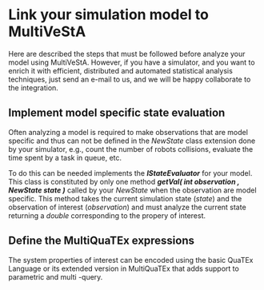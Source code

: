 # Link your simulation model to MultiVeStA #

Here are described the steps that must be followed before analyze your model using MultiVeStA. However, if you have a simulator, and you want to enrich it with efficient, distributed and automated statistical analysis techniques, just send an e-mail to us, and we will be happy collaborate to the integration.


## Implement model specific state evaluation ##

Often analyzing a model is required to make observations that are model specific and thus can not be defined in the _NewState_ class extension done by your simulator, e.g., count the number of robots collisions, evaluate the time spent by a task in queue, etc.

To do this can be needed implements the _**IStateEvaluator**_ for your model. This class is constituted by only one method _**getVal( int observation , NewState state )**_ called by your _NewState_ when the observation are model specific.
This method takes the current simulation state (_state_) and the observation of interest (_observation_) and must analyze the current state returning a _double_ corresponding to the propery of interest.


## Define the MultiQuaTEx expressions ##
The system properties of interest can be encoded using the basic QuaTEx Language or its extended version in MultiQuaTEx that adds support to parametric and multi -query.